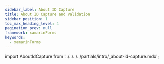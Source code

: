 ```yaml
---
sidebar_label: About ID Capture
title: About ID Capture and Validation
sidebar_position: 1
toc_max_heading_level: 4
pagination_prev: null
framework: xamarinForms
keywords:
  - xamarinForms
---
```


import AboutIdCapture from '../../../../partials/intro/_about-id-capture.mdx';

<AboutIdCapture/>